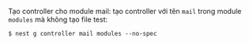 Tạo controller cho module mail: tạo controller với tên `mail` trong module `modules` mà không tạo file test:
```shell
$ nest g controller mail modules --no-spec
```
